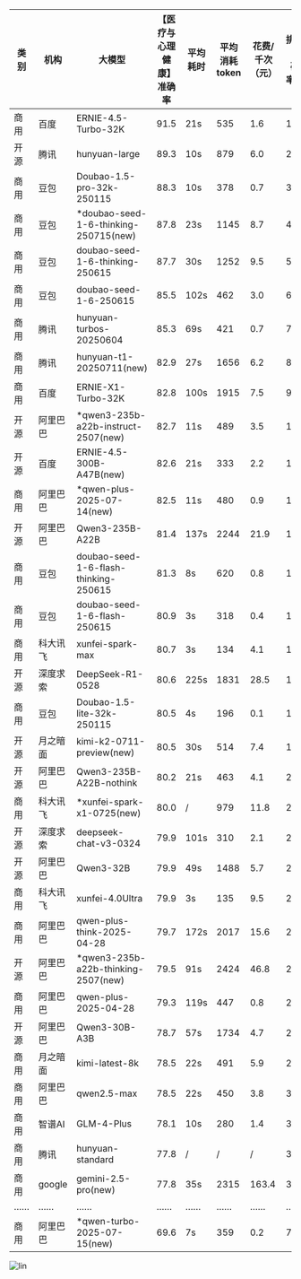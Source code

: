
|类别|机构|大模型|【医疗与心理健康】准确率|平均耗时|平均消耗token|花费/千次（元）|排名（准确率）|
|---|---|-----|-------------------|-------|-----------|-----------|-----------|
|商用|百度|ERNIE-4.5-Turbo-32K|91.5|21s|535|1.6|1|
|开源|腾讯|hunyuan-large|89.3|10s|879|6.0|2|
|商用|豆包|Doubao-1.5-pro-32k-250115|88.3|10s|378|0.7|3|
|商用|豆包|*doubao-seed-1-6-thinking-250715(new)|87.8|23s|1145|8.7|4|
|商用|豆包|doubao-seed-1-6-thinking-250615|87.7|30s|1252|9.5|5|
|商用|豆包|doubao-seed-1-6-250615|85.5|102s|462|3.0|6|
|商用|腾讯|hunyuan-turbos-20250604|85.3|69s|421|0.7|7|
|商用|腾讯|hunyuan-t1-20250711(new)|82.9|27s|1656|6.2|8|
|商用|百度|ERNIE-X1-Turbo-32K|82.8|100s|1915|7.5|9|
|开源|阿里巴巴|*qwen3-235b-a22b-instruct-2507(new)|82.7|11s|489|3.5|10|
|开源|百度|ERNIE-4.5-300B-A47B(new)|82.6|21s|333|2.2|11|
|商用|阿里巴巴|*qwen-plus-2025-07-14(new)|82.5|11s|480|0.9|12|
|开源|阿里巴巴|Qwen3-235B-A22B|81.4|137s|2244|21.9|13|
|商用|豆包|doubao-seed-1-6-flash-thinking-250615|81.3|8s|620|0.8|14|
|商用|豆包|doubao-seed-1-6-flash-250615|80.9|3s|318|0.4|15|
|商用|科大讯飞|xunfei-spark-max|80.7|3s|134|4.1|16|
|开源|深度求索|DeepSeek-R1-0528|80.6|225s|1831|28.5|17|
|商用|豆包|Doubao-1.5-lite-32k-250115|80.5|4s|196|0.1|18|
|开源|月之暗面|kimi-k2-0711-preview(new)|80.5|30s|514|7.4|19|
|开源|阿里巴巴|Qwen3-235B-A22B-nothink|80.2|21s|463|4.1|20|
|商用|科大讯飞|*xunfei-spark-x1-0725(new)|80.0|/|979|11.8|21|
|开源|深度求索|deepseek-chat-v3-0324|79.9|101s|310|2.1|22|
|开源|阿里巴巴|Qwen3-32B|79.9|49s|1488|5.7|23|
|商用|科大讯飞|xunfei-4.0Ultra|79.9|3s|135|9.5|24|
|商用|阿里巴巴|qwen-plus-think-2025-04-28|79.7|172s|2017|15.6|25|
|开源|阿里巴巴|*qwen3-235b-a22b-thinking-2507(new)|79.5|91s|2424|46.8|26|
|商用|阿里巴巴|qwen-plus-2025-04-28|79.3|119s|447|0.8|27|
|开源|阿里巴巴|Qwen3-30B-A3B|78.7|57s|1734|4.7|28|
|商用|月之暗面|kimi-latest-8k|78.5|22s|491|5.9|29|
|商用|阿里巴巴|qwen2.5-max|78.5|22s|450|3.8|30|
|商用|智谱AI|GLM-4-Plus|78.1|10s|280|1.4|31|
|商用|腾讯|hunyuan-standard|77.8|/|/|/|32|
|商用|google|gemini-2.5-pro(new)|77.8|35s|2315|163.4|33|
|……|……|……|……|……|……|……|……|
|商用|阿里巴巴|*qwen-turbo-2025-07-15(new)|69.6|7s|359|0.2|70|

![lin](../pic/医疗与心理健康.png)
